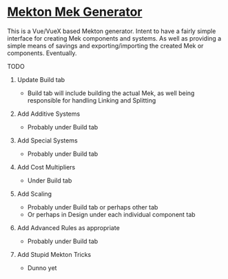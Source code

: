 # [Mekton Mek Generator](https://snowb.github.io/MekGen/)

This is a Vue/VueX based Mekton generator.
Intent to have a fairly simple interface for creating Mek components and systems.
As well as providing a simple means of savings and exporting/importing the created Mek or components. Eventually.

TODO

1. Update Build tab
    - Build tab will include building the actual Mek, as well being responsible for handling Linking and Splitting

2. Add Additive Systems
    - Probably under Build tab

3. Add Special Systems
    - Probably under Build tab

4. Add Cost Multipliers
    - Under Build tab

5. Add Scaling
    - Probably under Build tab or perhaps other tab
    - Or perhaps in Design under each individual component tab

6. Add Advanced Rules as appropriate
    - Probably under Build tab

7. Add Stupid Mekton Tricks
    - Dunno yet